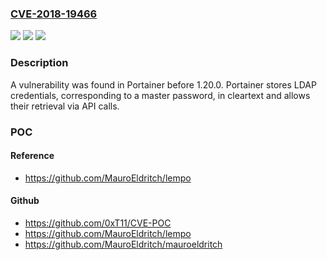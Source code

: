 ### [CVE-2018-19466](https://cve.mitre.org/cgi-bin/cvename.cgi?name=CVE-2018-19466)
![](https://img.shields.io/static/v1?label=Product&message=n%2Fa&color=blue)
![](https://img.shields.io/static/v1?label=Version&message=n%2Fa&color=blue)
![](https://img.shields.io/static/v1?label=Vulnerability&message=n%2Fa&color=brighgreen)

### Description

A vulnerability was found in Portainer before 1.20.0. Portainer stores LDAP credentials, corresponding to a master password, in cleartext and allows their retrieval via API calls.

### POC

#### Reference
- https://github.com/MauroEldritch/lempo

#### Github
- https://github.com/0xT11/CVE-POC
- https://github.com/MauroEldritch/lempo
- https://github.com/MauroEldritch/mauroeldritch


